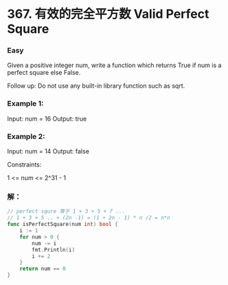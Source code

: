 # 367. 有效的完全平方数 Valid Perfect Square

### Easy

Given a positive integer num, write a function which returns True if num is a perfect square else False.

Follow up: Do not use any built-in library function such as sqrt.

### Example 1:

Input: num = 16
Output: true

### Example 2:

Input: num = 14
Output: false

Constraints:

1 <= num <= 2^31 - 1

### 解：

```go
// perfect squre 等于 1 + 3 + 5 + 7 ...
// 1 + 3 + 5 .. + (2n -1) = (1 + 2n - 1) * n /2 = n*n
func isPerfectSquare(num int) bool {
	i := 1
	for num > 0 {
		num -= i
		fmt.Println(i)
		i += 2
	}
	return num == 0
}
```
